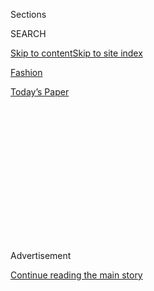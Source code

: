 <div id="app">

<div>

<div>

<div>

<div class="NYTAppHideMasthead css-1q2w90k e1suatyy0">

<div class="section css-ui9rw0 e1suatyy2">

<div class="css-eph4ug er09x8g0">

<div class="css-6n7j50">

</div>

<span class="css-1dv1kvn">Sections</span>

<div class="css-10488qs">

<span class="css-1dv1kvn">SEARCH</span>

</div>

[Skip to content](#site-content)[Skip to site
index](#site-index)

</div>

<div id="masthead-section-label" class="css-1wr3we4 eaxe0e00">

[Fashion](https://www.nytimes.com/section/fashion)

</div>

<div class="css-10698na e1huz5gh0">

</div>

</div>

<div id="masthead-bar-one" class="section hasLinks css-15hmgas e1csuq9d3">

<div class="css-uqyvli e1csuq9d0">

</div>

<div class="css-1uqjmks e1csuq9d1">

</div>

<div class="css-9e9ivx">

[](https://myaccount.nytimes.com/auth/login?response_type=cookie&client_id=vi)

</div>

<div class="css-1bvtpon e1csuq9d2">

[Today’s
Paper](https://www.nytimes.com/section/todayspaper)

</div>

</div>

</div>

</div>

<div data-aria-hidden="false">

<div id="site-content" data-role="main">

<div>

<div class="css-1aor85t" style="opacity:0.000000001;z-index:-1;visibility:hidden">

<div class="css-1hqnpie">

<div class="css-epjblv">

<span class="css-17xtcya">[Fashion](/section/fashion)</span><span class="css-x15j1o">|</span><span class="css-fwqvlz">For
Fashion, Beyoncé’s ‘Lemonade’ Is the
Anti-Coachella</span>

</div>

<div class="css-k008qs">

<div class="css-1iwv8en">

<span class="css-18z7m18"></span>

<div>

</div>

</div>

<span class="css-1n6z4y">https://nyti.ms/1T94Pj3</span>

<div class="css-1705lsu">

<div class="css-4xjgmj">

<div class="css-4skfbu" data-role="toolbar" data-aria-label="Social Media Share buttons, Save button, and Comments Panel with current comment count" data-testid="share-tools">

  - 
  - 
  - 
  - 
    
    <div class="css-6n7j50">
    
    </div>

  - 

</div>

</div>

</div>

</div>

</div>

</div>

<div id="NYT_TOP_BANNER_REGION" class="css-13pd83m">

</div>

<div id="top-wrapper" class="css-1sy8kpn">

<div id="top-slug" class="css-l9onyx">

Advertisement

</div>

[Continue reading the main
story](#after-top)

<div class="ad top-wrapper" style="text-align:center;height:100%;display:block;min-height:250px">

<div id="top" class="place-ad" data-position="top" data-size-key="top">

</div>

</div>

<div id="after-top">

</div>

</div>

<div id="sponsor-wrapper" class="css-1hyfx7x">

<div id="sponsor-slug" class="css-19vbshk">

Supported by

</div>

[Continue reading the main
story](#after-sponsor)

<div id="sponsor" class="ad sponsor-wrapper" style="text-align:center;height:100%;display:block">

</div>

<div id="after-sponsor">

</div>

</div>

[On the Runway](/column/on-the-runway "On the Runway")

<div class="css-1vkm6nb ehdk2mb0">

# For Fashion, Beyoncé’s ‘Lemonade’ Is the Anti-Coachella

</div>

<div class="css-79elbk" data-testid="photoviewer-wrapper">

<div class="css-z3e15g" data-testid="photoviewer-wrapper-hidden">

</div>

<div class="css-1a48zt4 ehw59r15" data-testid="photoviewer-children">

![<span class="css-16f3y1r e13ogyst0" data-aria-hidden="true">Beyoncé in
a Rosie Assoulin shirt with her posse, including Zendaya in a Phelan top
and Baja East pants (bottom right), in the television debut of her new
album,
“Lemonade.”</span><span class="css-cnj6d5 e1z0qqy90" itemprop="copyrightHolder"><span class="css-1ly73wi e1tej78p0">Credit...</span><span><span>Parkwood
Entertainment</span></span></span>](https://static01.nyt.com/images/2016/04/25/fashion/25OTR-BEYONCE/25OTR-BEYONCE-articleLarge.jpg?quality=75&auto=webp&disable=upscale)

</div>

</div>

<div class="css-xt80pu e12qa4dv0">

<div class="css-18e8msd">

<div class="css-vp77d3 epjyd6m0">

<div class="css-1baulvz">

By [<span class="css-1baulvz last-byline" itemprop="name">Vanessa
Friedman</span>](https://www.nytimes.com/by/vanessa-friedman)

</div>

</div>

  - April 25,
    2016

  - 
    
    <div class="css-4xjgmj">
    
    <div class="css-d8bdto" data-role="toolbar" data-aria-label="Social Media Share buttons, Save button, and Comments Panel with current comment count" data-testid="share-tools">
    
      - 
      - 
      - 
      - 
        
        <div class="css-6n7j50">
        
        </div>
    
      - 
    
    </div>
    
    </div>

</div>

</div>

<div class="section meteredContent css-1r7ky0e" name="articleBody" itemprop="articleBody">

<div class="css-1fanzo5 StoryBodyCompanionColumn">

<div class="css-53u6y8">

Beyoncé’s new visual album
“[Lemonade](http://www.nytimes.com/2016/04/25/arts/music/beyonce-unearths-pain-and-lets-it-flow-in-lemonade.html),”
released on HBO late on Saturday and causing paroxysms of rapture across
the Internet ever since, has been called many things, among them: an ode
to “female solidarity,” a portrait of “Southern gothic empowerment,” “an
emotional odyssey,” “a love letter to black women” and a series of
“fashion statements.”

Which of these things is not like the others?

If you guessed the last, you are correct. Though Fashion (capital F) has
been trying to claim Beyoncé since, well, forever, she is not its
creature, and this album proves it. It is the anti-Coachella: the
opposite of a musical event leeched of meaning by branded commercial
enterprises. Indeed, it crushes branded commercial enterprises under its
powerful feet.

True, its 12 videos are full of fashion names, including Peter Dundas
for Roberto Cavalli, Saint Laurent (the dress and shoes in “Denial”);
Hood by Air and Yeezy (coat and top in “Don’t Hurt Yourself”); Rosie
Assoulin (off-the-shoulder peach top); and Phelan (worn by Zendaya).

But it is also full of names most people have never heard of: the Kuwait
designer Yousef al-Jasmi (the crystal bodysuit in “Sorry”); the New
York-based Zana Bayne (the leather cone bra worn à la Nefertiti); the
Lebanese designer Nicolas Jebran (a high-necked orange ball gown with
jet embroidered geometry). It is packed with historical references and
vintage pieces; white (lots of white) wedding dresses (including her
own) and slip dresses and lace high-necked Victorian body suits; a
courtlike dress remade in African print jacquard and chopped short at
the front; a tulle shroud; tribal markings — you get the idea.

</div>

</div>

<div class="css-1fanzo5 StoryBodyCompanionColumn">

<div class="css-53u6y8">

All together these create a world of intense visual richness and power
that is unidentifiable by logo or look. And all of it has the effect of
elevating the whole out of a world ruled by designers and recognizable
global names and into a personal aesthetic statement.

Recently, it has become trendy once again for musicians to team up with
brands for their tour wardrobes — this year Adele is being outfitted by
Burberry; Florence Welch by Gucci — and it would not have been
surprising if, for a project such as “Lemonade,” Beyoncé had chosen to
work with a single designer. (At the very least, there’s probably a
compelling financial reason for such collaboration, and it is more
efficient.)

But if that had happened, said designer would have been stamped with
Beyoncé’s endorsement, and her name would have been forever linked with
that designer. Some of her influence would have rubbed off, and some of
the focus on her work would have, too.

Many of the stories that appeared about the most recent Coachella
festival focused more on the fashion than on the music, to the extent
that the fashion messaging overwhelmed the music messaging, and it began
to feel a bit like an extended ad campaign.

By contrast, on “Lemonade,” the clothes support the point, or points;
they are not the point. Which is as it should be — and is totally in
line with Beyoncé’s past
[approach](http://www.nytimes.com/2014/07/31/fashion/beyonce-discounts-the-fashion-icon.html)
to fashion. In their breadth and diversity and unpredictability, the
costumes emphasize the idea, embedded in the lyrics as well as the
album’s narrative chapter structure (Intuition to Denial to Anger to,
ultimately, Hope and Redemption), that the power in this world belongs
to Beyoncé and to her alone. That includes the power to decide, to
declare her feelings and needs and pain, to decide to go back on her
promise to leave and to stay, to — yes, even this — choose what she
wants to wear that expresses all of the above.

</div>

</div>

<div class="css-1fanzo5 StoryBodyCompanionColumn">

<div class="css-53u6y8">

(O.K., maybe after some discussion with her stylist, Marni Senofonte.)

The clothes serve the woman. Which, in fact, is what all fashion should
do. As a result, although it did not take its cues from the catwalk, it
is possible the album may have a knock-on effect on the catwalk — that
next season we will suddenly see a lot of high-necked shredded
Victoriana that likewise takes the uniform of hothouse fragility and
inverts it so that it becomes a statement about strength.

In the meantime, however, it is worth reminding ourselves of that truth
every once in a while. If we forget, Beyoncé is here to remind us.

</div>

</div>

</div>

<div>

</div>

<div>

</div>

<div>

</div>

<div>

<div id="bottom-wrapper" class="css-1ede5it">

<div id="bottom-slug" class="css-l9onyx">

Advertisement

</div>

[Continue reading the main
story](#after-bottom)

<div id="bottom" class="ad bottom-wrapper" style="text-align:center;height:100%;display:block;min-height:90px">

</div>

<div id="after-bottom">

</div>

</div>

</div>

</div>

</div>

## Site Index

<div>

</div>

## Site Information Navigation

  - [© <span>2020</span> <span>The New York Times
    Company</span>](https://help.nytimes.com/hc/en-us/articles/115014792127-Copyright-notice)

<!-- end list -->

  - [NYTCo](https://www.nytco.com/)
  - [Contact
    Us](https://help.nytimes.com/hc/en-us/articles/115015385887-Contact-Us)
  - [Work with us](https://www.nytco.com/careers/)
  - [Advertise](https://nytmediakit.com/)
  - [T Brand Studio](http://www.tbrandstudio.com/)
  - [Your Ad
    Choices](https://www.nytimes.com/privacy/cookie-policy#how-do-i-manage-trackers)
  - [Privacy](https://www.nytimes.com/privacy)
  - [Terms of
    Service](https://help.nytimes.com/hc/en-us/articles/115014893428-Terms-of-service)
  - [Terms of
    Sale](https://help.nytimes.com/hc/en-us/articles/115014893968-Terms-of-sale)
  - [Site
    Map](https://spiderbites.nytimes.com)
  - [Help](https://help.nytimes.com/hc/en-us)
  - [Subscriptions](https://www.nytimes.com/subscription?campaignId=37WXW)

</div>

</div>

</div>

</div>
